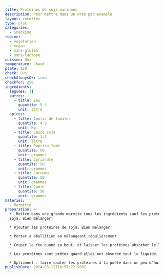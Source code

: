 ```yaml
---
title: Protéines de soja marinées
description: Pour mettre dans un wrap par exemple
layout: recettes
type: plat
categories:
  - Snacking
regime:
  - vegetarien
  - vegan
  - sans-gluten
  - sans-lactose
cuisson: Oui
temperature: Chaud
plate: 120
check: Oui
checkAlwaysOk: true
checkfor: 250
ingredients:
  legumes: []
  autres:
    - title: Eau
      quantite: 5.3
      unit: litre
  epices:
    - title: Coulis de tomates
      quantite: 4.8
      unit: Kg
    - title: Sauce soja
      quantite: 1.2
      unit: litre
    - title: Paprika fumé
      quantite: 50
      unit: grammes
    - title: Coriandre
      quantite: 50
      unit: grammes
    - title: Curcuma
      quantite: 50
      unit: grammes
    - title: Cumin
      quantite: 50
      unit: grammes
materiel:
  - Marmitte
preparation: >-
  *  Mettre dans une grande marmite tous les ingrédients sauf les protéines de
  soja. Bien mélanger.

  * Ajouter les protéines de soja. Bien mélanger.

  * Porter à ébullition en mélangeant régulièrement

  * Couper le feu quand ça bout, et laisser les protéines absorber le liquide (pendant 30 minutes environ). Ajouter de l'eau bouillante si besoin.  

  * Les protéines sont prêtes quand elles ont absorbé tout le liquide, elles doivent avoir une texture un peu comme de la viande (mou mais pas trop, un peu élastique). Si elles sont trop dures il faut rajouter de l'eau bouillante et re-mélanger.

  * Optionnel : faire sauter les protéines à la poêle dans un peu d'huile juste avant de servir pour qu'elles soient bien chaudes et un peu croustillantes
publishDate: 2024-03-12T16:57:22.988Z
---
```

